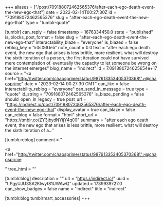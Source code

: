 +++
aliases = ["/post/709188072462565376/after-each-ego-death-event-the-new-ego-that"]
date = 2023-02-14T00:27:30Z
id = "709188072462565376"
slug = "after-each-ego-death-event-the-new-ego-that"
type = "tumblr-quote"

[tumblr]
can_reply = false
timestamp = 1676334450.0
state = "published"
is_blocks_post_format = false
slug = "after-each-ego-death-event-the-new-ego-that"
interactability_blaze = "everyone"
is_blazed = false
reblog_key = "k0sX6Ue5"
note_count = 0.0
text = "after each ego death event, the new ego that arises is less brittle, more resilient.  what will destroy the sixth iteration of a person, the first iteration could not have survived mere contemplation of.  eventually the capacity to let someone be wrong on the internet emerges"
blog_name = "indirect"
id = 7.091880724625654e+17
source = "<a href=\"http://twitter.com/chaosprime/status/987913353405370368\">@chaosprime</a>"
date = "2023-02-14 00:27:30 GMT"
can_like = false
interactability_reblog = "everyone"
can_send_in_message = true
type = "quote"
id_string = "709188072462565376"
is_blaze_pending = false
should_open_in_legacy = true
post_url = "https://indirect.io/post/709188072462565376/after-each-ego-death-event-the-new-ego-that"
display_avatar = true
can_blaze = false
can_reblog = false
format = "html"
short_url = "https://tmblr.co/ZY3jbydNYijY4q00"
summary = "after each ego death event, the new ego that arises is less brittle, more resilient.  what will destroy the sixth iteration of a..."

[tumblr.reblog]
comment = "<p><a href=\"http://twitter.com/chaosprime/status/987913353405370368\">@chaosprime</a></p>"
tree_html = ""

[tumblr.blog]
description = ""
url = "https://indirect.io/"
uuid = "t:PgyUJU3SA2Klwyt81UWAwQ"
updated = 1739939727.0
can_show_badges = false
name = "indirect"
title = "indirect"

[tumblr.blog.tumblrmart_accessories]
+++
